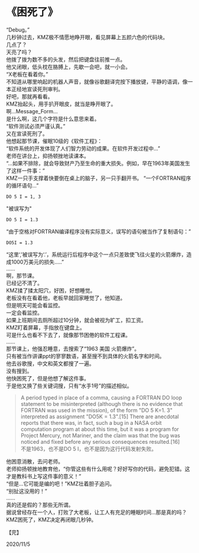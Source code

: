 # 《困死了》  

“Debug。”  
几秒钟过去，KMZ极不情愿地睁开眼，看见屏幕上五颜六色的代码块。  
几点了？  
天亮了吗？  
他拨了拨为数不多的头发，然后把键盘往前推一点。  
他又闭眼，低头枕在胳膊上，先歇一会吧，就一小会。  
“X老板在看着你。”  
不知道从哪里响起的机器人声音，就像谷歌翻译完按下播放键，平静的语调，像一本正经地宣读死刑审判。  
好吧，那就再看看。  
KMZ抬起头，用手扒开眼皮，就当是睁开眼了。  
啊\...Message_Form\...  
是什么啊，这几个字符是什么意思来着。  
“软件测试必须严谨认真。”  
又在宣读死刑了。  
他想起那节课，催眠10级的《软件工程》：  
“软件系统的开发体现了人们智力劳动的成果。在软件开发过程中\...”  
老师在讲台上，抑扬顿挫地读课本。  
“...如果不排除，就会导致财产乃至生命的重大损失。例如，早在1963年美国发生了这样一件事：”  
KMZ一只手支撑着快要倒在桌上的脑子，另一只手翻开书。
“一个FORTRAN程序的循环语句...”
```FORTRAN
DO 5 I = 1, 3
```
"被误写为"  
```FORTRAN
DO 5 I = 1.3
```
“由于空格对FORTRAN编译程序没有实际意义，误写的语句被当作了复制语句：”  
```FORTRAN
DO5I = 1.3
```
“这里‘,’被误写为‘.’，系统运行后程序中这个一点只差致使飞往火星的火箭爆炸，造成1000万美元的损失.....”  
......  
啊，那节课。  
已经记不清了。  
KMZ揉了揉太阳穴，好困，好想睡觉。  
老板没有在看着他，老板早就回家睡觉了，他知道。  
但是明天可能会看监控。  
一定会看监控。  
如果上班期间去厕所超过10分钟，就会被视为旷工，扣工资。  
KMZ盯着屏幕，手指放在键盘上。  
可是什么也看不下去了，就像那节困倦的软件工程课。  
......  
那节课上，他强忍睡意，去搜索了“1963 美国 火箭爆炸”。  
只有被当作讲课ppt的寥寥数语，甚至搜不到具体的火箭名字和时间。  
他去谷歌搜，中文和英文都搜了一遍。  
没有搜到。  
他快困死了，但是他想了解这件事。  
于是他又换了些关键词搜，只有“水手1号”的描述相似。  
>A period typed in place of a comma, causing a FORTRAN DO loop statement to be misinterpreted (although there is no evidence that FORTRAN was used in the mission), of the form "DO 5  K=1. 3" interpreted as assignment "DO5K = 1.3".[15] There are anecdotal reports that there was, in fact, such a bug in a NASA orbit computation program at about this time, but it was a program for Project Mercury, not Mariner, and the claim was that the bug was noticed and fixed before any serious consequences resulted.[16]  
不是1963，也不是DO 5 I，也不是因为这行代码发射失败。  
  
他困意消散，去问老师。  
老师抑扬顿挫地教育他，“你管这些有什么用呢？好好写你的代码，避免犯错。这才是教科书上写这件事的意义！”  
“但是...它可能是编的吧！”KMZ壮着胆子追问。  
“别扯这没用的！”  
......  
真的还是假的？那些无所谓。  
据说曾经存在一个人，打败了大老板，让工人有充足的睡眠时间...那是真的吗？  
KMZ困死了，KMZ决定再闭眼几秒钟。  
  
【完】  

2020/11/5  

